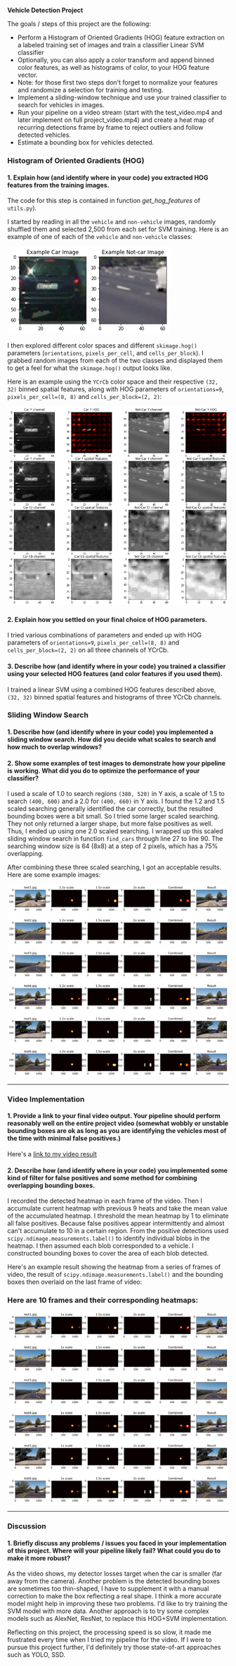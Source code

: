 **Vehicle Detection Project**

The goals / steps of this project are the following:

* Perform a Histogram of Oriented Gradients (HOG) feature extraction on a labeled training set of images and train a classifier Linear SVM classifier
* Optionally, you can also apply a color transform and append binned color features, as well as histograms of color, to your HOG feature vector.
* Note: for those first two steps don't forget to normalize your features and randomize a selection for training and testing.
* Implement a sliding-window technique and use your trained classifier to search for vehicles in images.
* Run your pipeline on a video stream (start with the test_video.mp4 and later implement on full project_video.mp4) and create a heat map of recurring detections frame by frame to reject outliers and follow detected vehicles.
* Estimate a bounding box for vehicles detected.

[//]: # (Image References)
[image1]: ./output_images/car_not_car.png
[image2]: ./output_images/hog_spacial_features.png
[image3]: ./output_images/scaled_sliding_window_search.png
[image4]: ./output_images/bboxes_and_heat.png
[video1]: ./traced_project_video.mp4


### Histogram of Oriented Gradients (HOG)

#### 1. Explain how (and identify where in your code) you extracted HOG features from the training images.

The code for this step is contained in function *get_hog_features* of `utils.py`).  

I started by reading in all the `vehicle` and `non-vehicle` images, randomly shuffled them and selected 2,500 from each set for SVM training. Here is an example of one of each of the `vehicle` and `non-vehicle` classes:

![alt text][image1]

I then explored different color spaces and different `skimage.hog()` parameters (`orientations`, `pixels_per_cell`, and `cells_per_block`).  I grabbed random images from each of the two classes and displayed them to get a feel for what the `skimage.hog()` output looks like.

Here is an example using the `YCrCb` color space and their respective `(32, 32)` binned spatial features, along with HOG parameters of `orientations=9`, `pixels_per_cell=(8, 8)` and `cells_per_block=(2, 2)`:


![alt text][image2]

#### 2. Explain how you settled on your final choice of HOG parameters.

I tried various combinations of parameters and ended up with HOG parameters of `orientations=9`, `pixels_per_cell=(8, 8)` and `cells_per_block=(2, 2)` on all three channels of YCrCb.

#### 3. Describe how (and identify where in your code) you trained a classifier using your selected HOG features (and color features if you used them).

I trained a linear SVM using a combined HOG features described above, `(32, 32)` binned spatial features and histograms of three YCrCb channels.

### Sliding Window Search

#### 1. Describe how (and identify where in your code) you implemented a sliding window search.  How did you decide what scales to search and how much to overlap windows?
#### 2. Show some examples of test images to demonstrate how your pipeline is working.  What did you do to optimize the performance of your classifier?

I used a scale of 1.0 to search regions `(380, 520)` in Y axis, a scale of 1.5 to search `(400, 600)` and a 2.0 for `(400, 660)` in Y axis. I found the 1.2 and 1.5 scaled searching generally identified the car correctly, but the resulted bounding boxes were a bit small. So I tried some larger scaled searching. They not only returned a larger shape, but more false positives as well. Thus, I ended up using one 2.0 scaled searching. I wrapped up this scaled sliding window search in function `find_cars` through line 27 to line 90. The searching window size is 64 (8x8) at a step of 2 pixels, which has a 75% overlapping.

After combining these three scaled searching, I got an acceptable results. Here are some example images:

![alt text][image3]

---

### Video Implementation

#### 1. Provide a link to your final video output.  Your pipeline should perform reasonably well on the entire project video (somewhat wobbly or unstable bounding boxes are ok as long as you are identifying the vehicles most of the time with minimal false positives.)
Here's a [link to my video result](./project_video.mp4)


#### 2. Describe how (and identify where in your code) you implemented some kind of filter for false positives and some method for combining overlapping bounding boxes.

I recorded the detected heatmap in each frame of the video. Then I accumulate current heatmap with previous 9 heats and take the mean value of the accumulated heatmap. I threshold the mean heatmap by 1 to eliminate all false positives. Because false positives appear intermittently and almost can't accumulate to 10 in a certain region. From the positive detections used `scipy.ndimage.measurements.label()` to identify individual blobs in the heatmap.  I then assumed each blob corresponded to a vehicle.  I constructed bounding boxes to cover the area of each blob detected.  

Here's an example result showing the heatmap from a series of frames of video, the result of `scipy.ndimage.measurements.label()` and the bounding boxes then overlaid on the last frame of video:

### Here are 10 frames and their corresponding heatmaps:

![alt text][image4]



---

### Discussion

#### 1. Briefly discuss any problems / issues you faced in your implementation of this project.  Where will your pipeline likely fail?  What could you do to make it more robust?

As the video shows, my detector losses target when the car is smaller (far away from the camera). Another problem is the detected bounding boxes are sometimes too thin-shaped, I have to supplement it with a manual correction to make the box reflecting a real shape. I think a more accurate model might help in improving these two problems. I'd like to try training the SVM model with more data. Another approach is to try some complex models such as AlexNet, ResNet, to replace this HOG+SVM implementation.

Reflecting on this project, the processing speed is so slow, it made me frustrated every time when I tried my pipeline for the video. If I were to pursue this project further, I'd definitely try those state-of-art approaches such as YOLO, SSD.
